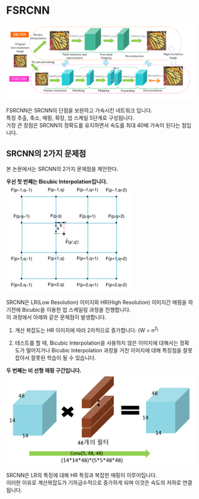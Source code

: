 # FSRCNN  
![FSRCNN](../static/FSRCNN.png "FSRCNN 네트워크 구조")  

FSRCNN은 SRCNN의 단점을 보완하고 가속시킨 네트워크 입니다.  
특징 추출, 축소, 매핑, 확장, 업 스케일 5단계로 구성됩니다.  
가장 큰 장점은 SRCNN의 정확도를 유지하면서 속도를 최대 40배 가속이 된다는 점입니다.

## SRCNN의 2가지 문제점
본 논문에서는 SRCNN의 2가지 문제점을 제안한다.  
  
**우선 첫 번째는 Bicubic Interpolation입니다.**  
![Bicubic Interpolation](../static/Bicubic.png "Bicubic 보간법") 

SRCNN은 LR(Low Resolution) 이미지와 HR(High Resolution) 이미지간 매핑을 하기전에 Bicubic을 이용한 업 스케일링 과정을 진행합니다.  
이 과정에서 아래와 같은 문제점이 발생합니다.  
1) 계산 복잡도는 HR 이미지에 따라 2차적으로 증가합니다. (W = n<sup>2<sub>)  

2) 테스트를 할 때, Bicubic Interpolation을 사용하지 않은 이미지에 대해서는 정확도가 떨어지거나 Bicubic Interpolation 과정을 거친 이미지에 대해 특징점을 잘못 잡아서 잘못된 학습이 될 수 있습니다.  
  

**두 번째는 비 선형 매핑 구간입니다.**  
![SRCNN 비 선형 매핑의 문제점](../static/FSRCNN-NonLinearMapping.png "SRCNN 비 선형 매핑의 문제점") 

SRCNN은 LR의 특징에 대해 HR 특징과 복잡한 매핑이 이루어집니다.  
이러한 이유로 계산복잡도가 기하급수적으로 증가하게 되며 이것은 속도의 저하로 연결됩니다.
